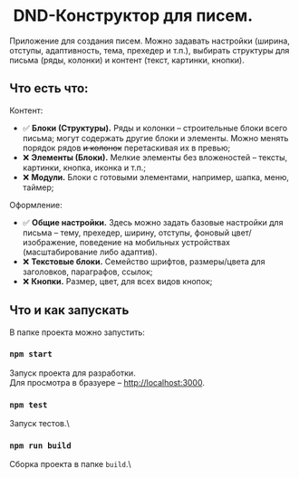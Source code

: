 #  DND-Конструктор для писем.

Приложение для создания писем. Можно задавать настройки (ширина, отступы, адаптивность, тема, прехедер и т.п.), выбирать структуры для письма (ряды, колонки) и контент (текст, картинки, кнопки).

## Что есть что:

Контент:

- ✅ **Блоки (Структуры).** Ряды и колонки – строительные блоки всего письма; могут содержать другие блоки и элементы. Можно менять порядок рядов ~~и колонок~~ перетаскивая их в превью;
- ❌ **Элементы (Блоки).** Мелкие элементы без вложеностей – тексты, картинки, кнопка, иконка и т.п.;
- ❌ **Модули.** Блоки с готовыми элементами, например, шапка, меню, таймер;

Оформление:

- ✅ **Общие настройки.** Здесь можно задать базовые настройки для письма – тему, прехедер, ширину, отступы, фоновый цвет/изображение, поведение на мобильных устройствах (масштабирование либо адаптив).
- ❌ **Текстовые блоки.** Семейство шрифтов, размеры/цвета для заголовков, параграфов, ссылок;
- ❌ **Кнопки.** Размер, цвет, для всех видов кнопок;

## Что и как запускать

В папке проекта можно запустить:

### `npm start`

Запуск проекта для разработки.\
Для просмотра в бразуере – [http://localhost:3000](http://localhost:3000).

### `npm test`

Запуск тестов.\

### `npm run build`

Сборка проекта в папке `build`.\
